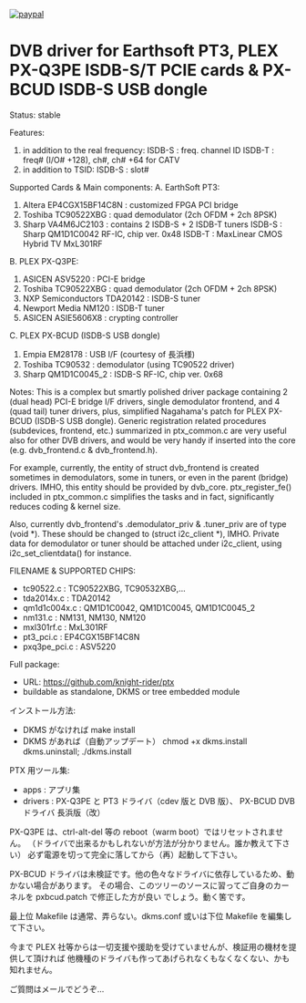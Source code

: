 [![paypal](https://www.paypalobjects.com/en_US/i/btn/btn_donateCC_LG.gif)](https://www.paypal.com/cgi-bin/webscr?cmd=_s-xclick&hosted_button_id=MX5ZFYH5XH7GS)

DVB driver for Earthsoft PT3, PLEX PX-Q3PE ISDB-S/T PCIE cards & PX-BCUD ISDB-S USB dongle
==========================================================================================

Status: stable

Features:
1. in addition to the real frequency:
	ISDB-S : freq. channel ID
	ISDB-T : freq# (I/O# +128), ch#, ch# +64 for CATV
2. in addition to TSID:
	ISDB-S : slot#

Supported Cards & Main components:
A. EarthSoft PT3:
1. Altera	EP4CGX15BF14C8N	: customized FPGA PCI bridge
2. Toshiba	TC90522XBG	: quad demodulator (2ch OFDM + 2ch 8PSK)
3. Sharp	VA4M6JC2103	: contains 2 ISDB-S + 2 ISDB-T tuners
	ISDB-S : Sharp QM1D1C0042 RF-IC, chip ver. 0x48
	ISDB-T : MaxLinear CMOS Hybrid TV MxL301RF

B. PLEX PX-Q3PE:
1. ASICEN	ASV5220		: PCI-E bridge
2. Toshiba	TC90522XBG	: quad demodulator (2ch OFDM + 2ch 8PSK)
3. NXP Semiconductors TDA20142	: ISDB-S tuner
4. Newport Media NM120		: ISDB-T tuner
5. ASICEN	ASIE5606X8	: crypting controller

C. PLEX PX-BCUD (ISDB-S USB dongle)
1. Empia	EM28178		: USB I/F (courtesy of 長浜様)
2. Toshiba	TC90532		: demodulator (using TC90522 driver)
3. Sharp	QM1D1C0045_2	: ISDB-S RF-IC, chip ver. 0x68

Notes:
This is a complex but smartly polished driver package containing 2 (dual head)
PCI-E bridge I/F drivers, single demodulator frontend, and 4 (quad tail) tuner drivers,
plus, simplified Nagahama's patch for PLEX PX-BCUD (ISDB-S USB dongle).
Generic registration related procedures (subdevices, frontend, etc.) summarized in
ptx_common.c are very useful also for other DVB drivers, and would be very handy if
inserted into the core (e.g. dvb_frontend.c & dvb_frontend.h).

For example, currently, the entity of struct dvb_frontend is created sometimes in
demodulators, some in tuners, or even in the parent (bridge) drivers. IMHO, this entity
should be provided by dvb_core. ptx_register_fe() included in ptx_common.c simplifies
the tasks and in fact, significantly reduces coding & kernel size.

Also, currently dvb_frontend's .demodulator_priv & .tuner_priv are of type (void *).
These should be changed to (struct i2c_client *), IMHO. Private data for demodulator
or tuner should be attached under i2c_client, using i2c_set_clientdata() for instance.

FILENAME	& SUPPORTED CHIPS:
- tc90522.c	: TC90522XBG, TC90532XBG,...
- tda2014x.c	: TDA20142
- qm1d1c004x.c	: QM1D1C0042, QM1D1C0045, QM1D1C0045_2
- nm131.c	: NM131, NM130, NM120
- mxl301rf.c	: MxL301RF
- pt3_pci.c	: EP4CGX15BF14C8N
- pxq3pe_pci.c	: ASV5220

Full package:
- URL:	https://github.com/knight-rider/ptx
- buildable as standalone, DKMS or tree embedded module

インストール方法:
- DKMS がなければ
	make install
- DKMS があれば（自動アップデート）
	chmod +x dkms.install dkms.uninstall;
	./dkms.install

PTX 用ツール集:
- apps   	: アプリ集
- drivers	: PX-Q3PE と PT3 ドライバ（cdev 版と DVB 版）、
		  PX-BCUD DVB ドライバ 長浜版（改）

PX-Q3PE は、ctrl-alt-del 等の reboot（warm boot）ではリセットされません。
（ドライバで出来るかもしれないが方法が分かりません。誰か教えて下さい）
必ず電源を切って完全に落してから（再）起動して下さい。

PX-BCUD ドライバは未検証です。他の色々なドライバに依存しているため、動かない場合があります。
その場合、このツリーのソースに習ってご自身のカーネルを pxbcud.patch で修正した方が良い
でしょう。動く筈です。

最上位 Makefile は通常、弄らない。dkms.conf 或いは下位 Makefile を編集して下さい。

今まで PLEX 社等からは一切支援や援助を受けていませんが、検証用の機材を提供して頂ければ
他機種のドライバも作ってあげられなくもなくなくない、かも知れません。

ご質問はメールでどうぞ...